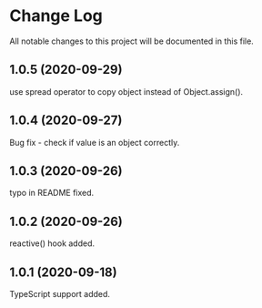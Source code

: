 # Change Log

All notable changes to this project will be documented in this file.

## 1.0.5 (2020-09-29)

use spread operator to copy object instead of Object.assign().

## 1.0.4 (2020-09-27)

Bug fix - check if value is an object correctly.

## 1.0.3 (2020-09-26)

typo in README fixed.

## 1.0.2 (2020-09-26)

reactive() hook added.

## 1.0.1 (2020-09-18)

TypeScript support added.